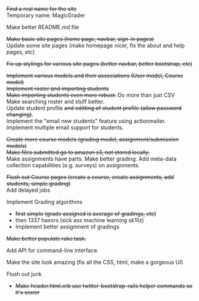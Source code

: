 ~~Find a real name for the site~~  
Temporary name: MagicGrader

Make better README.md file

~~Make basic site pages (home page, navbar, sign-in pages)~~  
Update some site pages (make homepage nicer, fix the about and help pages, etc)

~~Fix up stylings for various site pages (better navbar, better bootstrap, etc)~~

~~Implement various models and their associations (User model, Course model)~~  
~~Implement roster and importing students~~  
~~Make importing students even more robust.~~ Do more than just CSV  
Make searching roster and stuff better.  
Update student profile ~~and editting of student profile (allow password changing)~~.  
Implement the "email new students" feature using actionmailer.  
Implement multiple email support for students.  

~~Create more course models (grading model, assignment/submission models)~~  
~~Make files submitted go to amazon s3, not stored locally.~~  
Make assignments have parts. Make better grading.
Add meta-data collection capabilities (e.g. surveys) on assignments.  

~~Flush out Course pages (create a course, create assignments, add students, simple grading)~~  
Add delayed jobs

Implement Grading algorithms  
  * ~~first simple (grade assigned is average of gradings, etc)~~
  * then 1337 haxors (sick ass machine learning sk1llz)  
  * Implement better assignment of gradings  

~~Make better populate rake task.~~

Add API for command-line interface.

Make the site look amazing (fix all the CSS, html, make a gorgeous UI)

Flush out junk
  * ~~Make header.html.erb use twitter-bootstrap-rails helper commands so it's sexier~~
